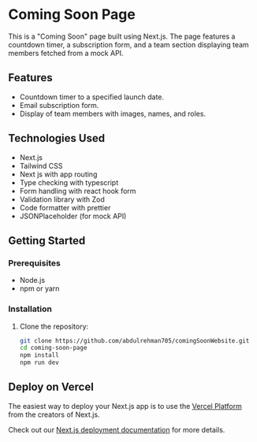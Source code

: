 # Coming Soon Page

This is a "Coming Soon" page built using Next.js. The page features a countdown timer, a subscription form, and a team section displaying team members fetched from a mock API.

## Features

- Countdown timer to a specified launch date.
- Email subscription form.
- Display of team members with images, names, and roles.

## Technologies Used

- Next.js
- Tailwind CSS
- Next js with app routing
- Type checking with typescript
- Form handling with react hook form
- Validation library with Zod
- Code formatter with prettier
- JSONPlaceholder (for mock API)

## Getting Started

### Prerequisites

- Node.js
- npm or yarn

### Installation

1. Clone the repository:
   ```bash
   git clone https://github.com/abdulrehman705/comingSoonWebsite.git
   cd coming-soon-page
   npm install
   npm run dev

## Deploy on Vercel

The easiest way to deploy your Next.js app is to use the [Vercel Platform](https://vercel.com/new?utm_medium=default-template&filter=next.js&utm_source=create-next-app&utm_campaign=create-next-app-readme) from the creators of Next.js.

Check out our [Next.js deployment documentation](https://nextjs.org/docs/deployment) for more details.
